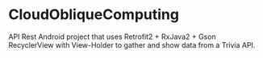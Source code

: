 # CloudObliqueComputing

API Rest Android project that uses Retrofit2 + RxJava2 + Gson RecyclerView with View-Holder to gather and show data from a Trivia API.
